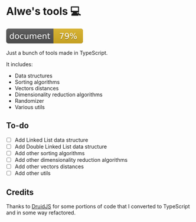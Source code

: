 # Alwe's tools 💻

<a href="https://github.com/zAlweNy26/tools">
  <img alt="Documentation" src="docs/coverage.svg" onerror="this.src='coverage.svg'">
</a>

Just a bunch of tools made in TypeScript.

It includes:

- Data structures
- Sorting algorithms
- Vectors distances
- Dimensionality reduction algorithms
- Randomizer
- Various utils

## To-do

- [ ] Add Linked List data structure
- [ ] Add Double Linked List data structure
- [ ] Add other sorting algorithms
- [ ] Add other dimensionality reduction algorithms
- [ ] Add other vectors distances
- [ ] Add other utils

## Credits

Thanks to [DruidJS](https://github.com/saehm/DruidJS) for some portions of code that I converted to TypeScript and in some way refactored.
